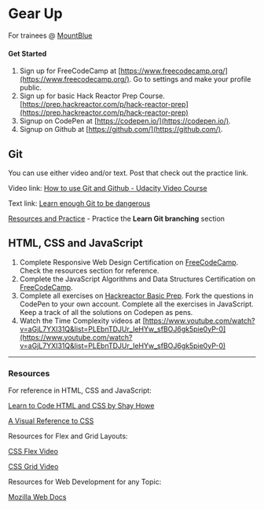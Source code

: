 # Gear Up

For trainees
@ [MountBlue](https://mountblue.io/)

#### Get Started

1. Sign up for FreeCodeCamp at [https://www.freecodecamp.org/](https://www.freecodecamp.org/). Go to settings and make your profile public.
2. Sign up for basic Hack Reactor Prep Course. [https://prep.hackreactor.com/p/hack-reactor-prep](https://prep.hackreactor.com/p/hack-reactor-prep)
3. Signup on CodePen at [https://codepen.io/](https://codepen.io/).
4. Signup on Github at [https://github.com/](https://github.com/).

## Git

You can use either video and/or text. Post that check out the practice link.

Video link: [How to use Git and Github - Udacity Video Course](https://in.udacity.com/course/how-to-use-git-and-github--ud775)

Text link: [Learn enough Git to be dangerous](https://www.learnenough.com/git-tutorial)

[Resources and Practice](https://try.github.io) - Practice the **Learn Git branching** section

## HTML, CSS and JavaScript

1. Complete Responsive Web Design Certification on [FreeCodeCamp](https://learn.freecodecamp.org/). Check the resources section for reference. 
2. Complete the JavaScript Algorithms and Data Structures Certification on [FreeCodeCamp](https://learn.freecodecamp.org/).
3. Complete all exercises on [Hackreactor Basic Prep](https://prep.hackreactor.com/p/hack-reactor-prep). Fork the questions in CodePen to your own account. Complete all the exercises in JavaScript. Keep a track of all the solutions on Codepen as pens.
4. Watch the Time Complexity videos at [https://www.youtube.com/watch?v=aGjL7YXI31Q&list=PLEbnTDJUr_IeHYw_sfBOJ6gk5pie0yP-0](https://www.youtube.com/watch?v=aGjL7YXI31Q&list=PLEbnTDJUr_IeHYw_sfBOJ6gk5pie0yP-0)

----

### Resources

For reference in HTML, CSS and JavaScript:

[Learn to Code HTML and CSS by Shay Howe](https://learn.shayhowe.com/)

[A Visual Reference to CSS](https://cssreference.io/)

Resources for Flex and Grid Layouts:

[CSS Flex Video](https://www.youtube.com/watch?v=JJSoEo8JSnc)

[CSS Grid Video](https://www.youtube.com/watch?v=jV8B24rSN5o)

Resources for Web Development for any Topic:

[Mozilla Web Docs](https://developer.mozilla.org/en-US/)